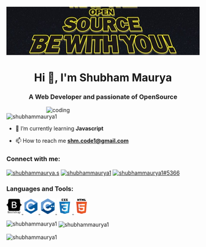 ![logo](https://github.com/shubhammaurya1/shubhammaurya1/blob/main/img/img.jpeg)
<h1 align="center">Hi 👋, I'm Shubham Maurya</h1>
<h3 align="center">A Web Developer and passionate of OpenSource </h3>
<img align="right" alt="coding" width="400" src="https://user-images.githubusercontent.com/55389276/140866485-8fb1c876-9a8f-4d6a-98dc-08c4981eaf70.gif">
<p align="left"> <img src="https://komarev.com/ghpvc/?username=shubhammaurya1&label=Profile%20views&color=0e75b6&style=flat" alt="shubhammaurya1" /> </p>

- 🌱 I’m currently learning **Javascript**

- 📫 How to reach me **shm.code1@gmail.com**

<h3 align="left">Connect with me:</h3>
<p align="left">
<a href="https://instagram.com/shubhammaurya.s" target="blank"><img align="center" src="https://raw.githubusercontent.com/rahuldkjain/github-profile-readme-generator/master/src/images/icons/Social/instagram.svg" alt="shubhammaurya.s" height="30" width="40" /></a>
<a href="https://www.leetcode.com/shubhammaurya1" target="blank"><img align="center" src="https://raw.githubusercontent.com/rahuldkjain/github-profile-readme-generator/master/src/images/icons/Social/leet-code.svg" alt="shubhammaurya1" height="30" width="40" /></a>
<a href="https://discord.gg/shubhammaurya1#5366" target="blank"><img align="center" src="https://raw.githubusercontent.com/rahuldkjain/github-profile-readme-generator/master/src/images/icons/Social/discord.svg" alt="shubhammaurya1#5366" height="30" width="40" /></a>
</p>

<h3 align="left">Languages and Tools:</h3>
<p align="left"> <a href="https://getbootstrap.com" target="_blank" rel="noreferrer"> <img src="https://raw.githubusercontent.com/devicons/devicon/master/icons/bootstrap/bootstrap-plain-wordmark.svg" alt="bootstrap" width="40" height="40"/> </a> <a href="https://www.cprogramming.com/" target="_blank" rel="noreferrer"> <img src="https://raw.githubusercontent.com/devicons/devicon/master/icons/c/c-original.svg" alt="c" width="40" height="40"/> </a> <a href="https://www.w3schools.com/cpp/" target="_blank" rel="noreferrer"> <img src="https://raw.githubusercontent.com/devicons/devicon/master/icons/cplusplus/cplusplus-original.svg" alt="cplusplus" width="40" height="40"/> </a> <a href="https://www.w3schools.com/css/" target="_blank" rel="noreferrer"> <img src="https://raw.githubusercontent.com/devicons/devicon/master/icons/css3/css3-original-wordmark.svg" alt="css3" width="40" height="40"/> </a> <a href="https://www.w3.org/html/" target="_blank" rel="noreferrer"> <img src="https://raw.githubusercontent.com/devicons/devicon/master/icons/html5/html5-original-wordmark.svg" alt="html5" width="40" height="40"/> </a> </p>

<p><img align="left" src="https://github-readme-stats.vercel.app/api/top-langs?username=shubhammaurya1&show_icons=true&locale=en&layout=compact" alt="shubhammaurya1" /></p>

<p>&nbsp;<img align="center" src="https://github-readme-stats.vercel.app/api?username=shubhammaurya1&show_icons=true&locale=en" alt="shubhammaurya1" /></p>

<p><img align="center" src="https://github-readme-streak-stats.herokuapp.com/?user=shubhammaurya1&" alt="shubhammaurya1" /></p>

